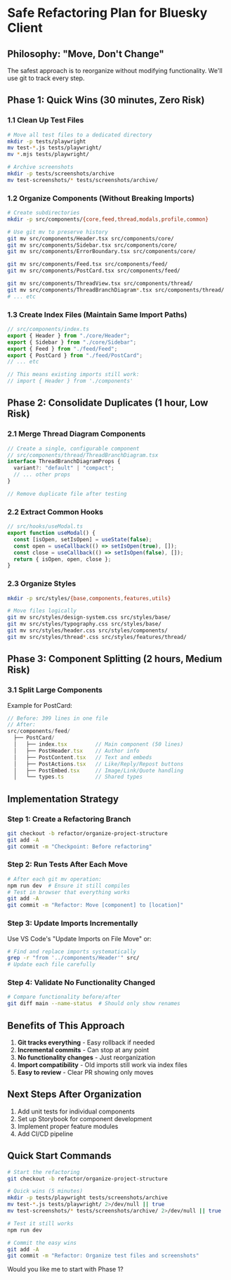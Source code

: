# Safe Refactoring Plan for Bluesky Client

## Philosophy: "Move, Don't Change"

The safest approach is to reorganize without modifying functionality. We'll use git to track every step.

## Phase 1: Quick Wins (30 minutes, Zero Risk)

### 1.1 Clean Up Test Files

```bash
# Move all test files to a dedicated directory
mkdir -p tests/playwright
mv test-*.js tests/playwright/
mv *.mjs tests/playwright/

# Archive screenshots
mkdir -p tests/screenshots/archive
mv test-screenshots/* tests/screenshots/archive/
```

### 1.2 Organize Components (Without Breaking Imports)

```bash
# Create subdirectories
mkdir -p src/components/{core,feed,thread,modals,profile,common}

# Use git mv to preserve history
git mv src/components/Header.tsx src/components/core/
git mv src/components/Sidebar.tsx src/components/core/
git mv src/components/ErrorBoundary.tsx src/components/core/

git mv src/components/Feed.tsx src/components/feed/
git mv src/components/PostCard.tsx src/components/feed/

git mv src/components/ThreadView.tsx src/components/thread/
git mv src/components/ThreadBranchDiagram*.tsx src/components/thread/
# ... etc
```

### 1.3 Create Index Files (Maintain Same Import Paths)

```typescript
// src/components/index.ts
export { Header } from "./core/Header";
export { Sidebar } from "./core/Sidebar";
export { Feed } from "./feed/Feed";
export { PostCard } from "./feed/PostCard";
// ... etc

// This means existing imports still work:
// import { Header } from './components'
```

## Phase 2: Consolidate Duplicates (1 hour, Low Risk)

### 2.1 Merge Thread Diagram Components

```typescript
// Create a single, configurable component
// src/components/thread/ThreadBranchDiagram.tsx
interface ThreadBranchDiagramProps {
  variant?: "default" | "compact";
  // ... other props
}

// Remove duplicate file after testing
```

### 2.2 Extract Common Hooks

```typescript
// src/hooks/useModal.ts
export function useModal() {
  const [isOpen, setIsOpen] = useState(false);
  const open = useCallback(() => setIsOpen(true), []);
  const close = useCallback(() => setIsOpen(false), []);
  return { isOpen, open, close };
}
```

### 2.3 Organize Styles

```bash
mkdir -p src/styles/{base,components,features,utils}

# Move files logically
git mv src/styles/design-system.css src/styles/base/
git mv src/styles/typography.css src/styles/base/
git mv src/styles/header.css src/styles/components/
git mv src/styles/thread*.css src/styles/features/thread/
```

## Phase 3: Component Splitting (2 hours, Medium Risk)

### 3.1 Split Large Components

Example for PostCard:

```typescript
// Before: 399 lines in one file
// After:
src/components/feed/
  ├── PostCard/
  │   ├── index.tsx         // Main component (50 lines)
  │   ├── PostHeader.tsx    // Author info
  │   ├── PostContent.tsx   // Text and embeds
  │   ├── PostActions.tsx   // Like/Reply/Repost buttons
  │   ├── PostEmbed.tsx     // Image/Link/Quote handling
  │   └── types.ts          // Shared types
```

## Implementation Strategy

### Step 1: Create a Refactoring Branch

```bash
git checkout -b refactor/organize-project-structure
git add -A
git commit -m "Checkpoint: Before refactoring"
```

### Step 2: Run Tests After Each Move

```bash
# After each git mv operation:
npm run dev  # Ensure it still compiles
# Test in browser that everything works
git add -A
git commit -m "Refactor: Move [component] to [location]"
```

### Step 3: Update Imports Incrementally

Use VS Code's "Update Imports on File Move" or:

```bash
# Find and replace imports systematically
grep -r "from '../components/Header'" src/
# Update each file carefully
```

### Step 4: Validate No Functionality Changed

```bash
# Compare functionality before/after
git diff main --name-status  # Should only show renames
```

## Benefits of This Approach

1. **Git tracks everything** - Easy rollback if needed
2. **Incremental commits** - Can stop at any point
3. **No functionality changes** - Just reorganization
4. **Import compatibility** - Old imports still work via index files
5. **Easy to review** - Clear PR showing only moves

## Next Steps After Organization

1. Add unit tests for individual components
2. Set up Storybook for component development
3. Implement proper feature modules
4. Add CI/CD pipeline

## Quick Start Commands

```bash
# Start the refactoring
git checkout -b refactor/organize-project-structure

# Quick wins (5 minutes)
mkdir -p tests/playwright tests/screenshots/archive
mv test-*.js tests/playwright/ 2>/dev/null || true
mv test-screenshots/* tests/screenshots/archive/ 2>/dev/null || true

# Test it still works
npm run dev

# Commit the easy wins
git add -A
git commit -m "Refactor: Organize test files and screenshots"
```

Would you like me to start with Phase 1?
